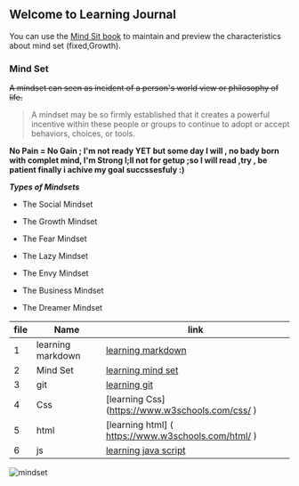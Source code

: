 ## Welcome to Learning Journal

You can use the [Mind Sit book](https://mindsetonline.com/thebook/buythebook/index.html) to maintain and preview the characteristics about mind set (fixed,Growth).



### Mind Set

~~A mindset can  seen as incident of a person's world view or philosophy of life.~~

>A mindset may be so firmly established that it creates a powerful incentive within these people or groups to continue to adopt or accept  behaviors, choices, or tools.
 
**No Pain = No Gain ; I'm not ready YET but some day I will , no bady born with complet mind, I'm Strong I;ll not for getup ;so I will read ,try , be patient finally i achive my goal succssesfuly  :)**
 
 ***Types of Mindsets***
 
 
 * The Social Mindset
 
 * The Growth Mindset
 
 * The Fear Mindset
 
 * The Lazy Mindset
 
 * The Envy Mindset
 
 * The Business Mindset
 
 * The Dreamer Mindset
 


| file 	| Name              	| link                                                        	|
|------	|-------------------	|-------------------------------------------------------------	|
| 1    	| learning markdown 	| [learning markdown](https://www.markdowntutorial.com)       	|
| 2    	| Mind Set          	| [learning mind set](https://www.mindsetworks.com/science/ ) 	|
| 3    	| git               	| [learning git](https://www.git-scm.com)                     	|
| 4    	| Css               	| [learning Css] (https://www.w3schools.com/css/ )            	|
| 5    	| html              	| [learning html] ( https://www.w3schools.com/html/ )         	|
| 6    	| js                	| [learning java script](https://www.w3schools.com/js/ )      	|





![mindset](https://ideapod.com/wp-content/uploads/2019/04/Fixed-vs-Growth_-The-two-basic-mindsets-that-shape-our-lives-compressor.jpg)

